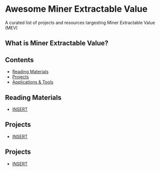 # Awesome Miner Extractable Value

A curated list of projects and resources targesting Miner Extractable Value (MEV)

## What is Miner Extractable Value?

## Contents

- [Reading Materials](#reading-materials)
- [Projects](#projects)
- [Applications & Tools](#applications-tools)

<a name="reading-materials" />

## Reading Materials

- [INSERT](LINK)

<a name="projects" />

## Projects

- [INSERT](LINK)

<a name="applications-tools" />

## Projects

- [INSERT](LINK)
